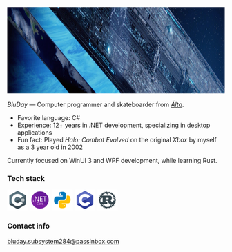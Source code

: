 <!-- ## 🫐 Welcome to BluDay's [_Installation_](https://www.halopedia.org/Halo_Array) 🫐 -->

<img height="200" src="assets/headers/h2a_delta_halo_render.png"/>

_BluDay_ — Computer programmer and skateboarder from [_Älta_](https://en.wikipedia.org/wiki/%C3%84lta).

- Favorite language: C#
- Experience: 12+ years in .NET development, specializing in desktop applications
- Fun fact: Played _Halo: Combat Evolved_ on the original _Xbox_ by myself as a 3 year old in 2002

Currently focused on WinUI 3 and WPF development, while learning Rust.

### Tech stack

<div align="left">
  <img width="48" height="48" src="assets/icons/csharp.png" alt="C# logo"/>
  <img width="48" height="48" src="assets/icons/dotnet.png" alt=".NET logo"/>
  <img width="48" height="48" src="assets/icons/python.png" alt="Python logo"/>
  <img width="48" height="48" src="assets/icons/c.png" alt="C logo"/>
  <img width="48" height="48" src="assets/icons/rust.png" alt="Rust logo"/>
  <!--
  <img width="48" height="48" src="assets/icons/arch-linux.png" alt="Arch Linux"/>
  <img width="48" height="48" src="assets/icons/windows-11.png" alt="Windows 11 logo"/>
  -->
</div>

### Contact info

bluday.subsystem284@passinbox.com
